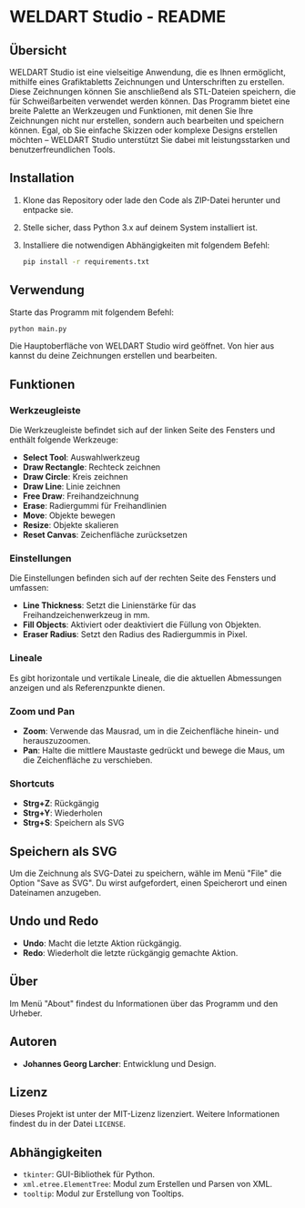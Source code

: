 # WELDART Studio - README

## Übersicht

WELDART Studio ist eine vielseitige Anwendung, die es Ihnen ermöglicht, mithilfe eines Grafiktabletts Zeichnungen und Unterschriften zu erstellen. Diese Zeichnungen können Sie anschließend als STL-Dateien speichern, die für Schweißarbeiten verwendet werden können. Das Programm bietet eine breite Palette an Werkzeugen und Funktionen, mit denen Sie Ihre Zeichnungen nicht nur erstellen, sondern auch bearbeiten und speichern können. Egal, ob Sie einfache Skizzen oder komplexe Designs erstellen möchten – WELDART Studio unterstützt Sie dabei mit leistungsstarken und benutzerfreundlichen Tools.


## Installation

1. Klone das Repository oder lade den Code als ZIP-Datei herunter und entpacke sie.
2. Stelle sicher, dass Python 3.x auf deinem System installiert ist.
3. Installiere die notwendigen Abhängigkeiten mit folgendem Befehl:

   ```bash
   pip install -r requirements.txt
   ```

## Verwendung

Starte das Programm mit folgendem Befehl:

```bash
python main.py
```
Die Hauptoberfläche von WELDART Studio wird geöffnet. Von hier aus kannst du deine Zeichnungen erstellen und bearbeiten.

## Funktionen

### Werkzeugleiste

Die Werkzeugleiste befindet sich auf der linken Seite des Fensters und enthält folgende Werkzeuge:

- **Select Tool**: Auswahlwerkzeug
- **Draw Rectangle**: Rechteck zeichnen
- **Draw Circle**: Kreis zeichnen
- **Draw Line**: Linie zeichnen
- **Free Draw**: Freihandzeichnung
- **Erase**: Radiergummi für Freihandlinien
- **Move**: Objekte bewegen
- **Resize**: Objekte skalieren
- **Reset Canvas**: Zeichenfläche zurücksetzen

### Einstellungen

Die Einstellungen befinden sich auf der rechten Seite des Fensters und umfassen:

- **Line Thickness**: Setzt die Linienstärke für das Freihandzeichenwerkzeug in mm.
- **Fill Objects**: Aktiviert oder deaktiviert die Füllung von Objekten.
- **Eraser Radius**: Setzt den Radius des Radiergummis in Pixel.

### Lineale

Es gibt horizontale und vertikale Lineale, die die aktuellen Abmessungen anzeigen und als Referenzpunkte dienen.

### Zoom und Pan

- **Zoom**: Verwende das Mausrad, um in die Zeichenfläche hinein- und herauszuzoomen.
- **Pan**: Halte die mittlere Maustaste gedrückt und bewege die Maus, um die Zeichenfläche zu verschieben.

### Shortcuts

- **Strg+Z**: Rückgängig
- **Strg+Y**: Wiederholen
- **Strg+S**: Speichern als SVG

## Speichern als SVG

Um die Zeichnung als SVG-Datei zu speichern, wähle im Menü "File" die Option "Save as SVG". Du wirst aufgefordert, einen Speicherort und einen Dateinamen anzugeben.

## Undo und Redo

- **Undo**: Macht die letzte Aktion rückgängig.
- **Redo**: Wiederholt die letzte rückgängig gemachte Aktion.

## Über

Im Menü "About" findest du Informationen über das Programm und den Urheber.

## Autoren

- **Johannes Georg Larcher**: Entwicklung und Design.

## Lizenz

Dieses Projekt ist unter der MIT-Lizenz lizenziert. Weitere Informationen findest du in der Datei `LICENSE`.

## Abhängigkeiten

- `tkinter`: GUI-Bibliothek für Python.
- `xml.etree.ElementTree`: Modul zum Erstellen und Parsen von XML.
- `tooltip`: Modul zur Erstellung von Tooltips.
